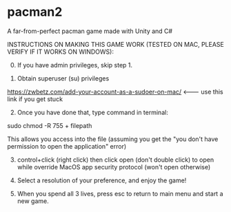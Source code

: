 # pacman2
A far-from-perfect pacman game made with Unity and C#

INSTRUCTIONS ON MAKING THIS GAME WORK (TESTED ON MAC, PLEASE VERIFY IF IT WORKS ON WINDOWS):

0. If you have admin privileges, skip step 1.

1. Obtain superuser (su) privileges

https://zwbetz.com/add-your-account-as-a-sudoer-on-mac/ <--- use this link if you get stuck

2. Once you have done that, type command in terminal:

sudo chmod -R 755 + filepath

This allows you access into the file (assuming you get the "you don't have permission to open the application" error)

3. control+click (right click) then click open (don't double click) to open while override MacOS app security protocol (won't open otherwise)

4. Select a resolution of your preference, and enjoy the game!

5. When you spend all 3 lives, press esc to return to main menu and start a new game.

